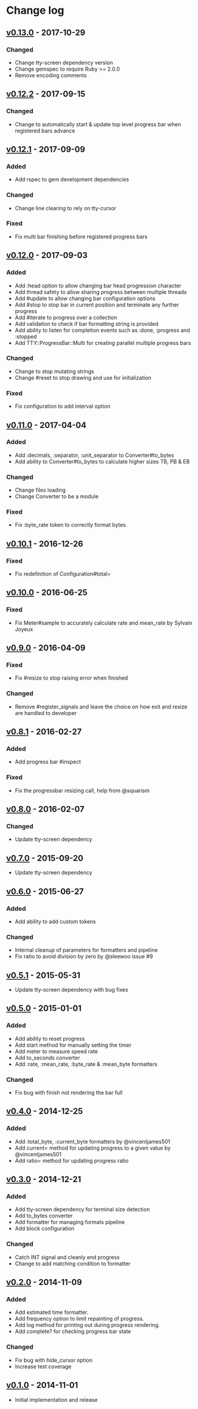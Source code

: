 # Change log

## [v0.13.0] - 2017-10-29

### Changed
* Change tty-screen dependency version
* Change gemspec to require Ruby >= 2.0.0
* Remove encoding comments

## [v0.12.2] - 2017-09-15

### Changed
* Change to automatically start & update top level progress bar
  when registered bars advance

## [v0.12.1] - 2017-09-09

### Added
* Add rspec to gem development dependencies

### Changed
* Change line clearing to rely on tty-cursor

### Fixed
* Fix multi bar finishing before registered progress bars

## [v0.12.0] - 2017-09-03

### Added
* Add :head option to allow changing bar head progression character
* Add thread safety to allow sharing progress between multiple threads
* Add #update to allow changing bar configuration options
* Add #stop to stop bar in current position and terminate any further progress
* Add #iterate to progress over a collection
* Add validation to check if bar formatting string is provided
* Add ability to listen for completion events such as :done, :progress and :stopped
* Add TTY::ProgressBar::Multi for creating parallel multiple progress bars

### Changed
* Change to stop mutating strings
* Change #reset to stop drawing and use for initialization

### Fixed
* Fix configuration to add interval option

## [v0.11.0] - 2017-04-04

### Added
* Add :decimals, :separator, :unit_separator to Converter#to_bytes
* Add ability to Converter#to_bytes to calculate higher sizes TB, PB & EB

### Changed
* Change files loading
* Change Converter to be a module

### Fixed
* Fix :byte_rate token to correctly format bytes

## [v0.10.1] - 2016-12-26

### Fixed
* Fix redefinition of Configuration#total=

## [v0.10.0] - 2016-06-25

### Fixed
* Fix Meter#sample to accurately calculate rate and mean_rate by Sylvain Joyeux

## [v0.9.0] - 2016-04-09

### Fixed
* Fix #resize to stop raising error when finished

### Changed
* Remove #register_signals and leave the choice on how exit and resize are handled to developer

## [v0.8.1] - 2016-02-27

### Added
* Add progress bar #inspect

### Fixed
* Fix the progressbar resizing call, help from @squarism

## [v0.8.0] - 2016-02-07

### Changed
* Update tty-screen dependency

## [v0.7.0] - 2015-09-20

* Update tty-screen dependency

## [v0.6.0] - 2015-06-27

### Added
* Add ability to add custom tokens

### Changed
* Internal cleanup of parameters for formatters and pipeline
* Fix ratio to avoid division by zero by @sleewoo issue #9

## [v0.5.1] - 2015-05-31

* Update tty-screen dependency with bug fixes

## [v0.5.0] - 2015-01-01

### Added
* Add ability to reset progress
* Add start method for manually setting the timer
* Add meter to measure speed rate
* Add to_seconds converter
* Add :rate, :mean_rate, :byte_rate & :mean_byte formatters

### Changed
* Fix bug with finish not rendering the bar full

## [v0.4.0] - 2014-12-25

### Added
* Add :total_byte, :current_byte formatters by @vincentjames501
* Add current= method for updating progress to a given value by @vincentjames501
* Add ratio= method for updating progress ratio

## [v0.3.0] - 2014-12-21

### Added
* Add tty-screen dependency for terminal size detection
* Add to_bytes converter
* Add formatter for managing formats pipeline
* Add block configuration

### Changed
* Catch INT signal and cleanly end progress
* Change to add matching condition to formatter

## [v0.2.0] - 2014-11-09

### Added
* Add estimated time formatter.
* Add frequency option to limit repainting of progress.
* Add log method for printing out during progress rendering.
* Add complete? for checking progress bar state

### Changed
* Fix bug with hide_cursor option
* Increase test coverage

## [v0.1.0] - 2014-11-01

* Initial implementation and release

[v0.13.0]: https://github.com/peter-murach/tty-progressbar/compare/v0.12.2...v0.13.0
[v0.12.2]: https://github.com/peter-murach/tty-progressbar/compare/v0.12.1...v0.12.2
[v0.12.1]: https://github.com/peter-murach/tty-progressbar/compare/v0.12.0...v0.12.1
[v0.12.0]: https://github.com/peter-murach/tty-progressbar/compare/v0.11.0...v0.12.0
[v0.11.0]: https://github.com/peter-murach/tty-progressbar/compare/v0.10.1...v0.11.0
[v0.10.1]: https://github.com/peter-murach/tty-progressbar/compare/v0.10.0...v0.10.1
[v0.10.0]: https://github.com/peter-murach/tty-progressbar/compare/v0.9.0...v0.10.0
[v0.9.0]: https://github.com/peter-murach/tty-progressbar/compare/v0.8.2...v0.9.0
[v0.8.2]: https://github.com/peter-murach/tty-progressbar/compare/v0.8.1...v0.8.2
[v0.8.1]: https://github.com/peter-murach/tty-progressbar/compare/v0.8.0...v0.8.1
[v0.8.0]: https://github.com/peter-murach/tty-progressbar/compare/v0.7.0...v0.8.0
[v0.7.0]: https://github.com/peter-murach/tty-progressbar/compare/v0.6.0...v0.7.0
[v0.6.0]: https://github.com/peter-murach/tty-progressbar/compare/v0.5.1...v0.6.0
[v0.5.1]: https://github.com/peter-murach/tty-progressbar/compare/v0.5.0...v0.5.1
[v0.5.0]: https://github.com/peter-murach/tty-progressbar/compare/v0.4.0...v0.5.0
[v0.4.0]: https://github.com/peter-murach/tty-progressbar/compare/v0.3.0...v0.4.0
[v0.3.0]: https://github.com/peter-murach/tty-progressbar/compare/v0.2.0...v0.3.0
[v0.2.0]: https://github.com/peter-murach/tty-progressbar/compare/v0.1.0...v0.2.0
[v0.1.0]: https://github.com/peter-murach/tty-progressbar/compare/v0.1.0
